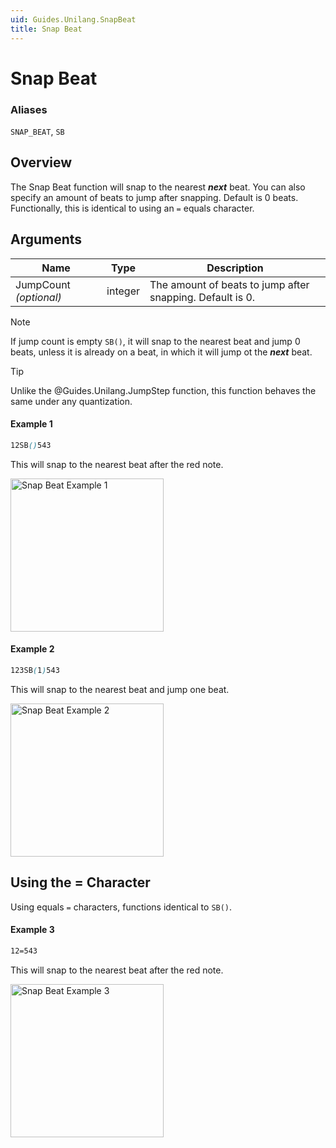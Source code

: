 ```yaml
---
uid: Guides.Unilang.SnapBeat
title: Snap Beat
---
```


# Snap Beat
### Aliases
`SNAP_BEAT`, `SB`

## Overview
The Snap Beat function will snap to the nearest ***next*** beat. You can also specify an amount of beats to jump after snapping. Default is 0 beats.
Functionally, this is identical to using an `=` equals character.

## Arguments
| Name                   | Type        | Description                                               |
| ---------------------- | ----------- | --------------------------------------------------------- |
| JumpCount *(optional)* | integer     | The amount of beats to jump after snapping. Default is 0. |

> [!NOTE]
> If jump count is empty `SB()`, it will snap to the nearest beat and jump 0 beats, unless it is already on a beat, in which it will jump ot the ***next*** beat.

> [!TIP]
> Unlike the @Guides.Unilang.JumpStep function, this function behaves the same under any quantization.

#### Example 1
```css
12SB()543
```
This will snap to the nearest beat after the red note.

<img src="/images/unilang_examples/snap_beat/example1.png" alt="Snap Beat Example 1" style="width:245px;"/>

#### Example 2
```css
123SB(1)543
```
This will snap to the nearest beat and jump one beat.

<img src="/images/unilang_examples/snap_beat/example2.png" alt="Snap Beat Example 2" style="width:245px;"/>

## Using the = Character
Using equals `=` characters, functions identical to `SB()`.

#### Example 3
```css
12=543
```
This will snap to the nearest beat after the red note.

<img src="/images/unilang_examples/snap_beat/example1.png" alt="Snap Beat Example 3" style="width:245px;"/>